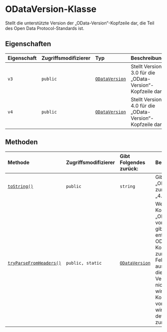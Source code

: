 # <a name="odataversion-class"></a>ODataVersion-Klasse







Stellt die unterstützte Version der „OData-Version“-Kopfzeile dar, die Teil des Open Data Protocol-Standards ist.



## <a name="properties"></a>Eigenschaften

| Eigenschaft     | Zugriffsmodifizierer | Typ | Beschreibung|
|:-------------|:----|:-------|:-----------|
|`v3`     | `public` | [`ODataVersion`](../sp-http/odataversion.md) | Stellt Version 3.0 für die „OData-Version“-Kopfzeile dar |
|`v4`     | `public` | [`ODataVersion`](../sp-http/odataversion.md) | Stellt Version 4.0 für die „OData-Version“-Kopfzeile dar |




## <a name="methods"></a>Methoden

| Methode       | Zugriffsmodifizierer | Gibt Folgendes zurück:  | Beschreibung|
|:-------------|:----|:-------|:-----------|
|[`toString()`](tostring-odataversion.md)     | `public` | `string` | Gibt den Wert „OData-Version“ zurück, z. B. „4.0“. |
|[`tryParseFromHeaders()`](tryparsefromheaders-odataversion.md)     | `public, static` | [`ODataVersion`](../sp-http/odataversion.md) | Wenn die Kopfzeile „OData-Version“ vorhanden ist, gibt dies die entsprechende OData-Version-Konstante zurück. Ein Fehler wird ausgelöst, wenn die Versionsnummer nicht unterstützt wird. Wenn die Kopfzeile nicht vorhanden ist, wird „nicht definiert“ zurückgegeben. |





